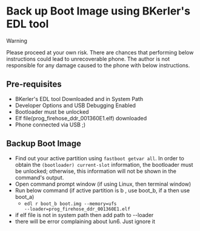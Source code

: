 # Back up Boot Image using BKerler's EDL tool


> [!WARNING]
> Please proceed at your own risk. There are chances that performing below instructions could lead to unrecoverable phone.
The author is not responsible for any damage caused to the phone with below instructions. 

## Pre-requisites

- BKerler's EDL tool Downloaded and in System Path
- Developer Options and USB Debugging Enabled
- Bootloader must be unlocked
- Elf file(prog_firehose_ddr_001360E1.elf) downloaded
- Phone connected via USB ;)


## Backup Boot Image
 - Find out your active partition using `fastboot getvar all`. In order to obtain the `(bootloader) current-slot` information, the bootloader must be unlocked; otherwise, this information will not be shown in the command's output.
 - Open command prompt window (if using Linux, then terminal window)
 - Run below command (if active partition is b , use boot_b, if a then use boot_a)
    - <code>edl r boot_b  boot.img --memory=ufs --loader=prog_firehose_ddr_001360E1.elf</code>
 - if elf file is not in system path then add path to --loader
 - there will be error complaining about lun6. Just ignore it
